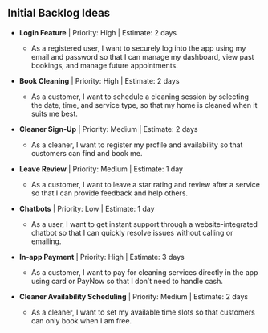 ## Initial Backlog Ideas

- **Login Feature** | Priority: High | Estimate: 2 days  
  - As a registered user, I want to securely log into the app using my email and password so that I can manage my dashboard, view past bookings, and manage future appointments.

- **Book Cleaning** | Priority: High | Estimate: 2 days  
  - As a customer, I want to schedule a cleaning session by selecting the date, time, and service type, so that my home is cleaned when it suits me best.

- **Cleaner Sign-Up** | Priority: Medium | Estimate: 2 days  
  - As a cleaner, I want to register my profile and availability so that customers can find and book me.

- **Leave Review** | Priority: Medium | Estimate: 1 day  
  - As a customer, I want to leave a star rating and review after a service so that I can provide feedback and help others.

- **Chatbots** | Priority: Low | Estimate: 1 day  
  - As a user, I want to get instant support through a website-integrated chatbot so that I can quickly resolve issues without calling or emailing.

- **In-app Payment** | Priority: High | Estimate: 3 days  
  - As a customer, I want to pay for cleaning services directly in the app using card or PayNow so that I don’t need to handle cash.

- **Cleaner Availability Scheduling** | Priority: Medium | Estimate: 2 days  
  - As a cleaner, I want to set my available time slots so that customers can only book when I am free.
